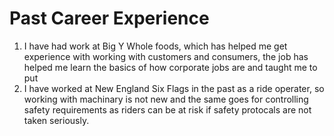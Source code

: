 # Past Career Experience
1. I have had work at Big Y Whole foods, which has helped me get experience with working with customers and consumers, the job has helped me learn the basics of how corporate jobs are and taught me to put 
2. I have worked at New England Six Flags in the past as a ride operater, so working with machinary is not new and the same goes for controlling safety requirements as riders can be at risk if safety protocals are not taken seriously. 
